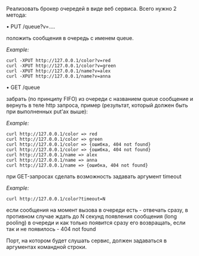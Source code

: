 Реализовать брокер очередей в виде веб сервиса.
Всего нужно 2 метода:


•	PUT /queue?v=....

положить сообщения в очередь с именем queue.

*Example:*
```
curl -XPUT http://127.0.0.1/color?v=red
curl -XPUT http://127.0.0.1/color?v=green
curl -XPUT http://127.0.0.1/name?v=alex
curl -XPUT http://127.0.0.1/name?v=anna
```

•	GET /queue

забрать (по принципу FIFO) из очереди с названием queue сообщение и вернуть в теле http запроса, пример (результат, который должен быть при выполненных put’ах выше):

*Example:*
```
curl http://127.0.0.1/color => red
curl http://127.0.0.1/color => green
curl http://127.0.0.1/color => {ошибка, 404 not found}
curl http://127.0.0.1/color => {ошибка, 404 not found}
curl http://127.0.0.1/name => alex
curl http://127.0.0.1/name => anna
curl http://127.0.0.1/name => {ошибка, 404 not found}
```

при GET-запросах сделать возможность задавать аргумент timeout

*Example:*
```
curl http://127.0.0.1/color?timeout=N
```

если сообщения на момент вызова в очереди есть - отвечать сразу, в противном случае ждать до N секунд появления сообщения (long pooling) в очереди и как только появится сразу его возвращать, если так и не появилось - 404 not found

Порт, на котором будет слушать сервис, должен задаваться в аргументах командной строки.
